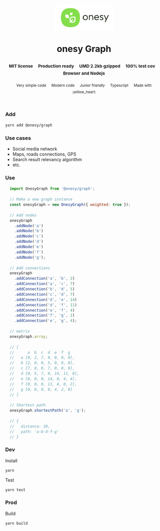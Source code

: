
</br>
</br>

<p align='center'>
  <a target='_blank' rel='noopener noreferrer' href='#'>
    <img width='auto' height='84' src='https://raw.githubusercontent.com/onesy-me/onesy/refs/heads/main/utils/images/logo.png' alt='onesy logo' />
  </a>
</p>

<h1 align='center'>onesy Graph</h1>

<h3 align='center'>
  <sub>MIT license&nbsp;&nbsp;&nbsp;&nbsp;</sub>
  <sub>Production ready&nbsp;&nbsp;&nbsp;&nbsp;</sub>
  <sub>UMD 2.2kb gzipped&nbsp;&nbsp;&nbsp;&nbsp;</sub>
  <sub>100% test cov&nbsp;&nbsp;&nbsp;&nbsp;</sub>
  <sub>Browser and Nodejs</sub>
</h3>

<p align='center'>
  <sub>Very simple code&nbsp;&nbsp;&nbsp;&nbsp;</sub>
  <sub>Modern code&nbsp;&nbsp;&nbsp;&nbsp;</sub>
  <sub>Junior friendly&nbsp;&nbsp;&nbsp;&nbsp;</sub>
  <sub>Typescript&nbsp;&nbsp;&nbsp;&nbsp;</sub>
  <sub>Made with :yellow_heart:</sub>
</p>

<br />

### Add

```sh
yarn add @onesy/graph
```

### Use cases
- Social media network
- Maps, roads connections, GPS
- Search result relevancy algorithm
- etc.

### Use

```javascript
  import OnesyGraph from '@onesy/graph';

  // Make a new graph instance
  const onesyGraph = new OnesyGraph({ weighted: true });

  // Add nodes
  onesyGraph
    .addNode('a')
    .addNode('b')
    .addNode('c')
    .addNode('d')
    .addNode('e')
    .addNode('f')
    .addNode('g');

  // Add connections
  onesyGraph
    .addConnection('a', 'b', 2)
    .addConnection('a', 'c', 7)
    .addConnection('b', 'd', 5)
    .addConnection('c', 'd', 7)
    .addConnection('d', 'e', 14)
    .addConnection('d', 'f', 11)
    .addConnection('e', 'f', 4)
    .addConnection('f', 'g', 2)
    .addConnection('e', 'g', 4);

  // matrix
  onesyGraph.array;

  // [
  //      a  b  c  d  e  f  g
  //   a [0, 2, 7, 0, 0, 0, 0],
  //   b [2, 0, 0, 5, 0, 0, 0],
  //   c [7, 0, 0, 7, 0, 0, 0],
  //   d [0, 5, 7, 0, 14, 11, 0],
  //   e [0, 0, 0, 14, 0, 4, 4],
  //   f [0, 0, 0, 11, 4, 0, 2],
  //   g [0, 0, 0, 0, 4, 2, 0]
  // ]

  // Shortest path
  onesyGraph.shortestPath('a', 'g');

  // {
  //   distance: 20,
  //   path: 'a-b-d-f-g'
  // }
```

### Dev

Install

```sh
yarn
```

Test

```sh
yarn test
```

### Prod

Build

```sh
yarn build
```
